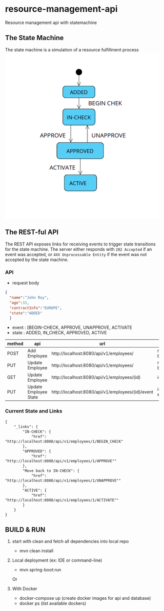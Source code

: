 # resource-management-api
Resource management api with statemachine

## The State Machine
The state machine is a simulation of a resource fulfillment process
![UML state machine](https://github.com/spadarthi/resource-management-api/blob/main/src/main/resources/Employee_statemachine.png)

## The REST-ful API
The REST API exposes links for receiving events to trigger state transitions for
the state machine. The server either responds with `202 Accepted` if an event was accepted,
or `4XX Unprocessable Entity` if the event was not accepted by the state machine.

### API

- request body  
```json
{
  "name":"John Roy",
  "age":32,
  "contractInfo":"EUROPE",
  "state":"ADDED"
  }
```
- event : [BEGIN-CHECK, APPROVE, UNAPPROVE, ACTIVATE
- state : ADDED, IN_CHECK, APPROVED, ACTIVE

| method | api                   | url                                               | input        |
|--------|-----------------------|---------------------------------------------------|--------------|
| POST   | Add Employee          | http://localhost:8080/api/v1/employees/           | request body |
| PUT    | Update Employee       | http://localhost:8080/api/v1/employees/           | request body |
| GET    | Update Employee       | http://localhost:8080/api/v1/employees/{id}       | id           |
| PUT    | Update Employee State | http://localhost:8080/api/v1/employees/{id}/event | id, event    |


### Current State and Links
```
{
    "_links": {
        "IN-CHECK": {
            "href": "http://localhost:8080/api/v1/employees/1/BEGIN_CHECK"
        }, 
        "APPROVED": {
            "href": "http://localhost:8080/api/v1/employees/1/APPROVE""
        }, 
        "Move back to IN-CHECK": {
            "href": "http://localhost:8080/api/v1/employees/1/UNAPPROVE""
        }, 
        "ACTIVE": {
            "href": "http://localhost:8080/api/v1/employees/1/ACTIVATE""
        }
    }
}
```

## BUILD & RUN

1) start with clean and fetch all dependencies into local repo
   - mvn clean install

2) Local deployment (ex: IDE or command-line)
   - mvn spring-boot:run

   Or
3) With Docker
   - docker-compose up (create docker images for api and database)
   - docker ps (list available dockers)
